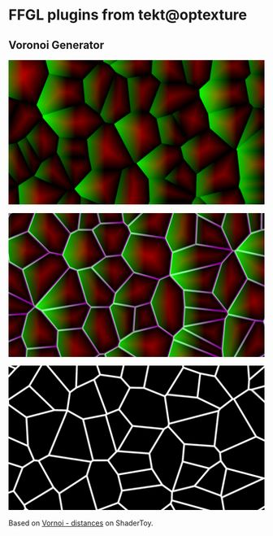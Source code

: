 # FFGL plugins from tekt@optexture

## Voronoi Generator

![Voronoi Generator sample 1](https://github.com/t3kt/ffgl/raw/master/info/VoronoiGenerator-sample1.png "Voronoi Generator sample 1")

![Voronoi Generator sample 2](https://github.com/t3kt/ffgl/raw/master/info/VoronoiGenerator-sample2.png "Voronoi Generator sample 2")

![Voronoi Generator sample 3](https://github.com/t3kt/ffgl/raw/master/info/VoronoiGenerator-sample3.png "Voronoi Generator sample 3")

Based on [Vornoi - distances](https://www.shadertoy.com/view/ldl3W8) on ShaderToy.


